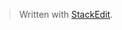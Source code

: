 

> Written with [StackEdit](https://stackedit.io/).
<!--stackedit_data:
eyJoaXN0b3J5IjpbNzY0NDkxOTU4LDczMDk5ODExNl19
-->